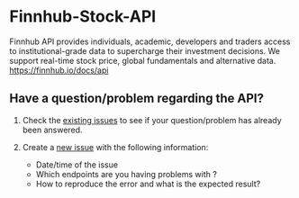 # Finnhub-Stock-API
Finnhub API provides individuals, academic, developers and traders access to institutional-grade data to supercharge their investment decisions. We support real-time stock price, global fundamentals and alternative data. https://finnhub.io/docs/api

## Have a question/problem regarding the API?

1. Check the [existing issues](https://github.com/finnhubio/Finnhub-API/issues) to see if your question/problem has already been answered.
2. Create a [new issue](https://github.com/finnhubio/Finnhub-API/issues/new) with the following information:

   * Date/time of the issue
   * Which endpoints are you having problems with ?
   * How to reproduce the error and what is the expected result?
